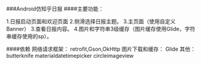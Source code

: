 ###Android仿知乎日报
####主要功能：

1.日报启动页面和欢迎页面
2.侧滑选择日报主题。
3.主页面（使用自定义Banner）
3.查看日报内容。
4.图片和字符串3级缓存（图片缓存使用Glide，字符串缓存使用的sp）。

####依赖
网络请求框架：
retrofit,Gson,OkHttp
图片下载和缓存：
Glide
其他：
butterknife
materialdatetimepicker
circleimageview
